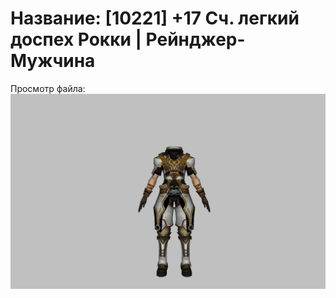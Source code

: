 # Название: [10221] +17 Сч. легкий доспех Рокки | Рейнджер-Мужчина

Просмотр файла:
![p020032.png](p020032.png)